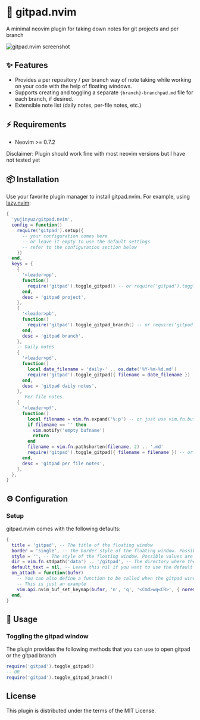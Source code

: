 # 📝 gitpad.nvim

A minimal neovim plugin for taking down notes for git projects and per branch

![gitpad.nvim screenshot](https://github.com/yujinyuz/gitpad.nvim/assets/10972027/516838f5-9e14-4177-9abc-6f71a4b7feac)

## ✨ Features

- Provides a per repository / per branch way of note taking while working on your code with the help
  of floating windows.
- Supports creating and toggling a separate `{branch}-branchpad.md` file for each branch,
  if desired.
- Extensible note list (daily notes, per-file notes, etc.)

## ⚡️ Requirements

- Neovim >= 0.7.2

Disclaimer: Plugin should work fine with most neovim versions but I have not tested yet

## 📦 Installation

Use your favorite plugin manager to install gitpad.nvim. For example,
using [lazy.nvim](https://github.com/folke/lazy.nvim):

```lua
{
  'yujinyuz/gitpad.nvim',
  config = function()
    require('gitpad').setup({
      -- your configuration comes here
      -- or leave it empty to use the default settings
      -- refer to the configuration section below
    })
  end,
  keys = {
    {
      '<leader>pp',
      function()
        require('gitpad').toggle_gitpad() -- or require('gitpad').toggle_gitpad({ title = 'Project notes' })
      end,
      desc = 'gitpad project',
    },
    {
      '<leader>pb',
      function()
        require('gitpad').toggle_gitpad_branch() -- or require('gitpad').toggle_gitpad_branch({ title = 'Branch notes' })
      end,
      desc = 'gitpad branch',
    },
    -- Daily notes
    {
      '<leader>pd',
      function()
        local date_filename = 'daily-' .. os.date('%Y-%m-%d.md')
        require('gitpad').toggle_gitpad({ filename = date_filename }) -- or require('gitpad').toggle_gitpad({ filename = date_filename, title = 'Daily notes' })
      end,
      desc = 'gitpad daily notes',
    },
    -- Per file notes
    {
      '<leader>pf',
      function()
        local filename = vim.fn.expand('%:p') -- or just use vim.fn.bufname()
        if filename == '' then
          vim.notify('empty bufname')
          return
        end
        filename = vim.fn.pathshorten(filename, 2) .. '.md'
        require('gitpad').toggle_gitpad({ filename = filename }) -- or require('gitpad').toggle_gitpad({ filename = filename, title = 'Current file notes' })
      end,
      desc = 'gitpad per file notes',
    },
  },
}

```

## ⚙︎ Configuration

### Setup

gitpad.nvim comes with the following defaults:

```lua
{
  title = 'gitpad', -- The title of the floating window
  border = 'single', -- The border style of the floating window. Possible values are `'single'`, `'double'`, `'shadow'`, `'rounded'`, and `''` (no border).
  style = '', -- The style of the floating window. Possible values are `'minimal'` (no line numbers, statusline, or sign column. See :help nvim_open_win() '), and `''` (default Neovim style).
  dir = vim.fn.stdpath('data') .. '/gitpad', -- The directory where the notes are stored. Possible value is a valid path ie '~/notes'
  default_text = nil, -- Leave this nil if you want to use the default text
  on_attach = function(bufnr)
    -- You can also define a function to be called when the gitpad window is opened, by setting the `on_attach` option:
    -- This is just an example
    vim.api.nvim_buf_set_keymap(bufnr, 'n', 'q', '<Cmd>wq<CR>', { noremap = true, silent = true })
  end,
}
```

## 🚀 Usage

### Toggling the gitpad window

The plugin provides the following methods that you can use to open gitpad or the gitpad branch

```lua
require('gitpad').toggle_gitpad()
-- OR
require('gitpad').toggle_gitpad_branch()
```

## License

This plugin is distributed under the terms of the MIT License.
